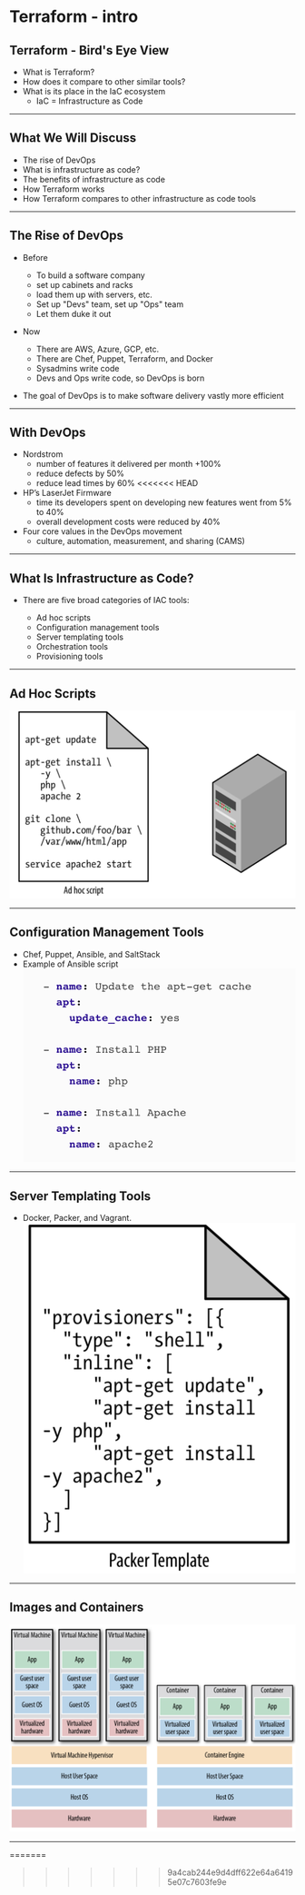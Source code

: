 # Terraform - intro

## Terraform - Bird's Eye View

* What is Terraform?
* How does it compare to other similar tools?
* What is its place in the IaC ecosystem
    - IaC = Infrastructure as Code
    
---

## What We Will Discuss

* The rise of DevOps
* What is infrastructure as code?
* The benefits of infrastructure as code
* How Terraform works
* How Terraform compares to other infrastructure as code tools

---

## The Rise of DevOps

* Before 
    - To build a software company
    - set up cabinets and racks
    - load them up with servers, etc.
    - Set up "Devs" team, set up "Ops" team
    - Let them duke it out
* Now
    - There are AWS, Azure, GCP, etc.
    - There are Chef, Puppet, Terraform, and Docker
    - Sysadmins write code
    - Devs and Ops write code, so DevOps is born    

* The goal of DevOps is to make software delivery vastly more efficient

---

## With DevOps

* Nordstrom
    - number of features it delivered per month +100%
    - reduce defects by 50%
    - reduce lead times by 60%
<<<<<<< HEAD
* HP’s LaserJet Firmware
    - time its developers spent on developing new features went from 5% to 40%
    - overall development costs were reduced by 40%
* Four core values in the DevOps movement   
    - culture, automation, measurement, and sharing (CAMS) 
---

## What Is Infrastructure as Code?
* There are five broad categories of IAC tools:

    - Ad hoc scripts
    - Configuration management tools
    - Server templating tools
    - Orchestration tools
    - Provisioning tools

--- 

## Ad Hoc Scripts

![](../artwork/ad-hoc-script.png)

---

## Configuration Management Tools

* Chef, Puppet, Ansible, and SaltStack
* Example of Ansible script
![](../artwork/ansible.png)

---

## Server Templating Tools
*  Docker, Packer, and Vagrant.
![](../artwork/packer-script.png)

---


## Images and Containers
![](../artwork/images-containers.png)

---
=======
    
    
    
>>>>>>> 9a4cab244e9d4dff622e64a64195e07c7603fe9e
